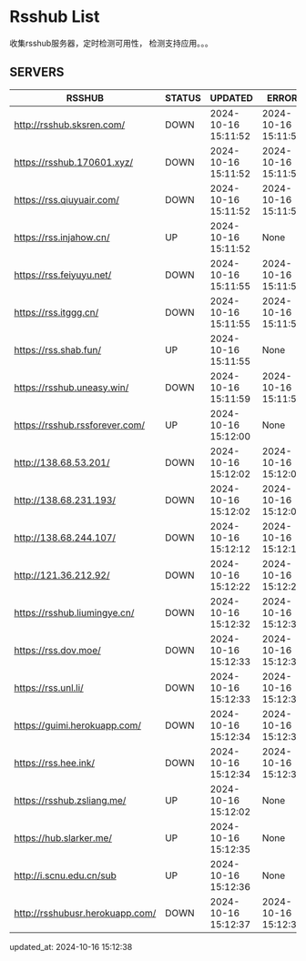 # Rsshub List

收集rsshub服务器，定时检测可用性， 检测支持应用。。。


## SERVERS

|  RSSHUB   | STATUS  | UPDATED  | ERROR  | TWITTER |  
|  ----  | ----  | ----  | ----  | ---- |  
| http://rsshub.sksren.com/ | DOWN | 2024-10-16 15:11:52 | 2024-10-16 15:11:52 |  
| https://rsshub.170601.xyz/ | DOWN | 2024-10-16 15:11:52 | 2024-10-16 15:11:52 |  
| https://rss.qiuyuair.com/ | DOWN | 2024-10-16 15:11:52 | 2024-10-16 15:11:52 |  
| https://rss.injahow.cn/ | UP | 2024-10-16 15:11:52 | None ||  
| https://rss.feiyuyu.net/ | DOWN | 2024-10-16 15:11:55 | 2024-10-16 15:11:55 |  
| https://rss.itggg.cn/ | DOWN | 2024-10-16 15:11:55 | 2024-10-16 15:11:55 |  
| https://rss.shab.fun/ | UP | 2024-10-16 15:11:55 | None ||  
| https://rsshub.uneasy.win/ | DOWN | 2024-10-16 15:11:59 | 2024-10-16 15:11:59 |  
| https://rsshub.rssforever.com/ | UP | 2024-10-16 15:12:00 | None ||  
| http://138.68.53.201/ | DOWN | 2024-10-16 15:12:02 | 2024-10-16 15:12:02 |  
| http://138.68.231.193/ | DOWN | 2024-10-16 15:12:02 | 2024-10-16 15:12:02 |  
| http://138.68.244.107/ | DOWN | 2024-10-16 15:12:12 | 2024-10-16 15:12:12 |  
| http://121.36.212.92/ | DOWN | 2024-10-16 15:12:22 | 2024-10-16 15:12:22 |  
| https://rsshub.liumingye.cn/ | DOWN | 2024-10-16 15:12:32 | 2024-10-16 15:12:32 |  
| https://rss.dov.moe/ | DOWN | 2024-10-16 15:12:33 | 2024-10-16 15:12:33 |  
| https://rss.unl.li/ | DOWN | 2024-10-16 15:12:33 | 2024-10-16 15:12:33 |  
| https://guimi.herokuapp.com/ | DOWN | 2024-10-16 15:12:34 | 2024-10-16 15:12:34 |  
| https://rss.hee.ink/ | DOWN | 2024-10-16 15:12:34 | 2024-10-16 15:12:34 |  
| https://rsshub.zsliang.me/ | UP | 2024-10-16 15:12:02 | None |OK|  
| https://hub.slarker.me/ | UP | 2024-10-16 15:12:35 | None ||  
| http://i.scnu.edu.cn/sub | UP | 2024-10-16 15:12:36 | None ||  
| http://rsshubusr.herokuapp.com/ | DOWN | 2024-10-16 15:12:37 | 2024-10-16 15:12:37 |  
  

updated_at: 2024-10-16 15:12:38  
